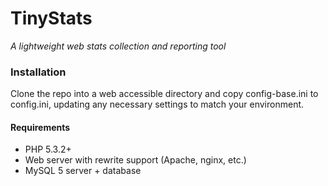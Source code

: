 TinyStats
===========
*A lightweight web stats collection and reporting tool*

### Installation

Clone the repo into a web accessible directory and copy config-base.ini to config.ini, updating any necessary settings to match your environment.

#### Requirements

- PHP 5.3.2+
- Web server with rewrite support (Apache, nginx, etc.)
- MySQL 5 server + database
